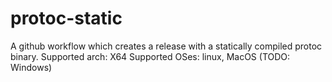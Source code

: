 # protoc-static

A github workflow which creates a release with a statically compiled protoc binary.
Supported arch: X64
Supported OSes: linux, MacOS (TODO: Windows)
